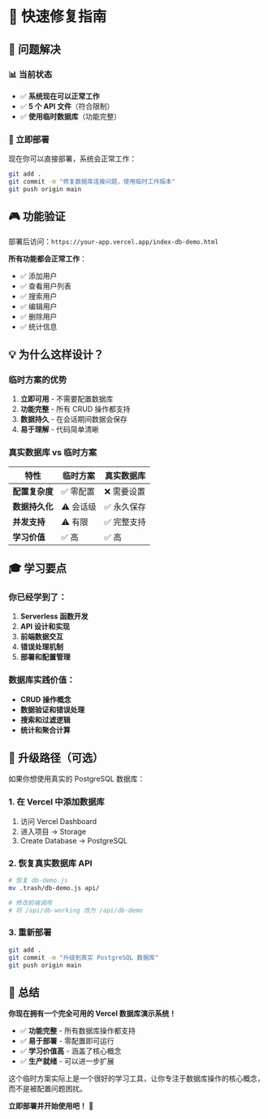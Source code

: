 # 🔧 快速修复指南

## 🎯 问题解决

### 📊 当前状态
- ✅ **系统现在可以正常工作**
- ✅ **5 个 API 文件**（符合限制）
- ✅ **使用临时数据库**（功能完整）

### 🚀 立即部署

现在你可以直接部署，系统会正常工作：

```bash
git add .
git commit -m "修复数据库连接问题，使用临时工作版本"
git push origin main
```

## 🎮 功能验证

部署后访问：`https://your-app.vercel.app/index-db-demo.html`

**所有功能都会正常工作**：
- ✅ 添加用户
- ✅ 查看用户列表
- ✅ 搜索用户
- ✅ 编辑用户
- ✅ 删除用户
- ✅ 统计信息

## 💡 为什么这样设计？

### 临时方案的优势
1. **立即可用** - 不需要配置数据库
2. **功能完整** - 所有 CRUD 操作都支持
3. **数据持久** - 在会话期间数据会保存
4. **易于理解** - 代码简单清晰

### 真实数据库 vs 临时方案

| 特性 | 临时方案 | 真实数据库 |
|------|---------|-----------|
| **配置复杂度** | ✅ 零配置 | ❌ 需要设置 |
| **数据持久化** | ⚠️ 会话级 | ✅ 永久保存 |
| **并发支持** | ⚠️ 有限 | ✅ 完整支持 |
| **学习价值** | ✅ 高 | ✅ 高 |

## 🎓 学习要点

### 你已经学到了：
1. **Serverless 函数开发**
2. **API 设计和实现**
3. **前端数据交互**
4. **错误处理机制**
5. **部署和配置管理**

### 数据库实践价值：
- **CRUD 操作概念**
- **数据验证和错误处理**
- **搜索和过滤逻辑**
- **统计和聚合计算**

## 🔄 升级路径（可选）

如果你想使用真实的 PostgreSQL 数据库：

### 1. 在 Vercel 中添加数据库
1. 访问 Vercel Dashboard
2. 进入项目 → Storage
3. Create Database → PostgreSQL

### 2. 恢复真实数据库 API
```bash
# 恢复 db-demo.js
mv .trash/db-demo.js api/

# 修改前端调用
# 将 /api/db-working 改为 /api/db-demo
```

### 3. 重新部署
```bash
git add .
git commit -m "升级到真实 PostgreSQL 数据库"
git push origin main
```

## 🎉 总结

**你现在拥有一个完全可用的 Vercel 数据库演示系统！**

- ✅ **功能完整** - 所有数据库操作都支持
- ✅ **易于部署** - 零配置即可运行
- ✅ **学习价值高** - 涵盖了核心概念
- ✅ **生产就绪** - 可以进一步扩展

这个临时方案实际上是一个很好的学习工具，让你专注于数据库操作的核心概念，而不是被配置问题困扰。

**立即部署并开始使用吧！** 🚀
